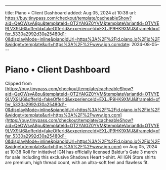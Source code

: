 ---
title: Piano • Client Dashboard
added: Aug 05, 2024 at 10:38
url: https://buy.tinypass.com/checkout/template/cacheableShow?aid=QeOWsvA8pu&templateId=OT2YAIGZ0YVM&templateVariantId=OTVYE9LVX9IJ6&offerId=fakeOfferId&experienceId=EXLJP9HK9XMJ&iframeId=offer_5330a2992d30a25480d1-0&displayMode=inline&pianoIdUrl=https%3A%2F%2Fid.piano.io%2Fid%2F&widget=template&url=https%3A%2F%2Fwww.ign.comdate: 2024-08-05---

# Piano • Client Dashboard

Clipped from [https://buy.tinypass.com/checkout/template/cacheableShow?aid=QeOWsvA8pu&templateId=OT2YAIGZ0YVM&templateVariantId=OTVYE9LVX9IJ6&offerId=fakeOfferId&experienceId=EXLJP9HK9XMJ&iframeId=offer_5330a2992d30a25480d1-0&displayMode=inline&pianoIdUrl=https%3A%2F%2Fid.piano.io%2Fid%2F&widget=template&url=https%3A%2F%2Fwww.ign.com](https://buy.tinypass.com/checkout/template/cacheableShow?aid=QeOWsvA8pu&templateId=OT2YAIGZ0YVM&templateVariantId=OTVYE9LVX9IJ6&offerId=fakeOfferId&experienceId=EXLJP9HK9XMJ&iframeId=offer_5330a2992d30a25480d1-0&displayMode=inline&pianoIdUrl=https%3A%2F%2Fid.piano.io%2Fid%2F&widget=template&url=https%3A%2F%2Fwww.ign.com) on Aug 05, 2024 at 10:38
Roll for initiative! IGN has officially licensed Baldur's Gate 3 merch for sale including this exclusive Shadows Heart t-shirt. All IGN Store shirts are premium, high thread count, with an ultra-soft feel and flawless fit.



